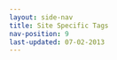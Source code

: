 ```yaml
---
layout: side-nav
title: Site Specific Tags
nav-position: 9
last-updated: 07-02-2013
---
```



<!-- This Page exists for the creation of the sub-menu only and is not displayed on the site -->